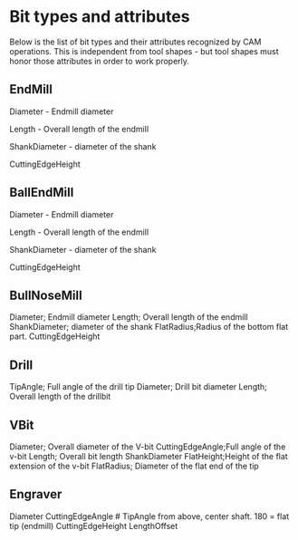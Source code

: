 # Bit types and attributes

Below is the list of bit types and their attributes recognized by CAM operations. 
This is independent from tool shapes - but tool shapes must honor those attributes in order to work properly.

## EndMill

Diameter - Endmill diameter

Length - Overall length of the endmill

ShankDiameter - diameter of the shank

CuttingEdgeHeight


## BallEndMill

Diameter - Endmill diameter

Length - Overall length of the endmill

ShankDiameter - diameter of the shank

CuttingEdgeHeight

## BullNoseMill

Diameter; Endmill diameter
Length; Overall length of the endmill
ShankDiameter; diameter of the shank
FlatRadius;Radius of the bottom flat part.
CuttingEdgeHeight

## Drill
TipAngle; Full angle of the drill tip
Diameter; Drill bit diameter
Length; Overall length of the drillbit

## VBit

Diameter; Overall diameter of the V-bit
CuttingEdgeAngle;Full angle of the v-bit
Length; Overall  bit length
ShankDiameter
FlatHeight;Height of the flat extension of the v-bit
FlatRadius; Diameter of the flat end of the tip


## Engraver

Diameter
CuttingEdgeAngle  # TipAngle from above, center shaft. 180 = flat tip (endmill)
CuttingEdgeHeight
LengthOffset



